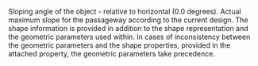 ﻿Sloping angle of the object  - relative to horizontal (0.0 degrees). 
Actual maximum slope for the passageway according to the current design.
The shape information is provided in addition to the shape representation and the geometric parameters used within. In cases of inconsistency between the geometric parameters and the shape properties, provided in the attached property, the geometric parameters take precedence.
